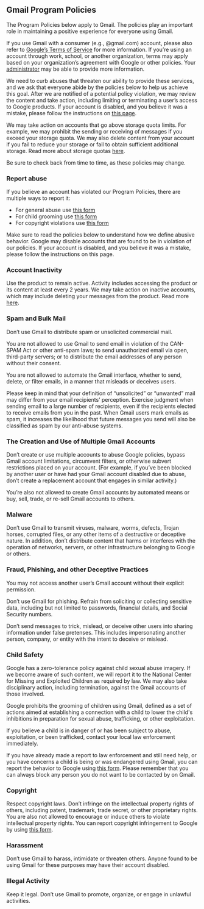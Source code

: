 Gmail Program Policies
----------------------

The Program Policies below apply to Gmail. The policies play an important role in maintaining a positive experience for everyone using Gmail.

If you use Gmail with a consumer (e.g., @gmail.com) account, please also refer to [Google’s Terms of Service](https://www.google.com/policies/terms/) for more information. If you’re using an account through work, school, or another organization, terms may apply based on your organization’s agreement with Google or other policies. Your [administrator](https://support.google.com/a/answer/6208960?hl=en) may be able to provide more information.

We need to curb abuses that threaten our ability to provide these services, and we ask that everyone abide by the policies below to help us achieve this goal. After we are notified of a potential policy violation, we may review the content and take action, including limiting or terminating a user’s access to Google products. If your account is disabled, and you believe it was a mistake, please follow the instructions on [this page](https://support.google.com/accounts/answer/40695).

We may take action on accounts that go above storage quota limits. For example, we may prohibit the sending or receiving of messages if you exceed your storage quota. We may also delete content from your account if you fail to reduce your storage or fail to obtain sufficient additional storage. Read more about storage quotas [here](https://support.google.com/mail/answer/9312312#changes).

Be sure to check back from time to time, as these policies may change.

### Report abuse

If you believe an account has violated our Program Policies, there are multiple ways to report it:

*   For general abuse use [this form](https://support.google.com/mail/contact/abuse?rd=1)
*   For child grooming use [this form](https://support.google.com/families/contact/report_child_grooming)
*   For copyright violations use [this form](https://support.google.com/legal/contact/lr_dmca?product=gmail)

Make sure to read the policies below to understand how we define abusive behavior. Google may disable accounts that are found to be in violation of our policies. If your account is disabled, and you believe it was a mistake, please follow the instructions on this page.

### Account Inactivity

Use the product to remain active. Activity includes accessing the product or its content at least every 2 years. We may take action on inactive accounts, which may include deleting your messages from the product. Read more [here](https://support.google.com/mail/answer/9312312#activity).

### Spam and Bulk Mail

Don’t use Gmail to distribute spam or unsolicited commercial mail.

You are not allowed to use Gmail to send email in violation of the CAN-SPAM Act or other anti-spam laws; to send unauthorized email via open, third-party servers; or to distribute the email addresses of any person without their consent.

You are not allowed to automate the Gmail interface, whether to send, delete, or filter emails, in a manner that misleads or deceives users.

Please keep in mind that your definition of “unsolicited” or “unwanted” mail may differ from your email recipients’ perception. Exercise judgment when sending email to a large number of recipients, even if the recipients elected to receive emails from you in the past. When Gmail users mark emails as spam, it increases the likelihood that future messages you send will also be classified as spam by our anti-abuse systems.

### The Creation and Use of Multiple Gmail Accounts

Don’t create or use multiple accounts to abuse Google policies, bypass Gmail account limitations, circumvent filters, or otherwise subvert restrictions placed on your account. (For example, if you’ve been blocked by another user or have had your Gmail account disabled due to abuse, don’t create a replacement account that engages in similar activity.)

You’re also not allowed to create Gmail accounts by automated means or buy, sell, trade, or re-sell Gmail accounts to others.

### Malware

Don’t use Gmail to transmit viruses, malware, worms, defects, Trojan horses, corrupted files, or any other items of a destructive or deceptive nature. In addition, don’t distribute content that harms or interferes with the operation of networks, servers, or other infrastructure belonging to Google or others.

### Fraud, Phishing, and other Deceptive Practices

You may not access another user’s Gmail account without their explicit permission.

Don’t use Gmail for phishing. Refrain from soliciting or collecting sensitive data, including but not limited to passwords, financial details, and Social Security numbers.

Don’t send messages to trick, mislead, or deceive other users into sharing information under false pretenses. This includes impersonating another person, company, or entity with the intent to deceive or mislead.

### Child Safety

Google has a zero-tolerance policy against child sexual abuse imagery. If we become aware of such content, we will report it to the National Center for Missing and Exploited Children as required by law. We may also take disciplinary action, including termination, against the Gmail accounts of those involved.

Google prohibits the grooming of children using Gmail, defined as a set of actions aimed at establishing a connection with a child to lower the child's inhibitions in preparation for sexual abuse, trafficking, or other exploitation.

If you believe a child is in danger of or has been subject to abuse, exploitation, or been trafficked, contact your local law enforcement immediately.

If you have already made a report to law enforcement and still need help, or you have concerns a child is being or was endangered using Gmail, you can report the behavior to Google using [this form](https://support.google.com/families/contact/report_child_grooming). Please remember that you can always block any person you do not want to be contacted by on Gmail.

### Copyright

Respect copyright laws. Don’t infringe on the intellectual property rights of others, including patent, trademark, trade secret, or other proprietary rights. You are also not allowed to encourage or induce others to violate intellectual property rights. You can report copyright infringement to Google by using [this form](https://support.google.com/legal/contact/lr_dmca?product=gmail).

### Harassment

Don’t use Gmail to harass, intimidate or threaten others. Anyone found to be using Gmail for these purposes may have their account disabled.

### Illegal Activity

Keep it legal. Don’t use Gmail to promote, organize, or engage in unlawful activities.
